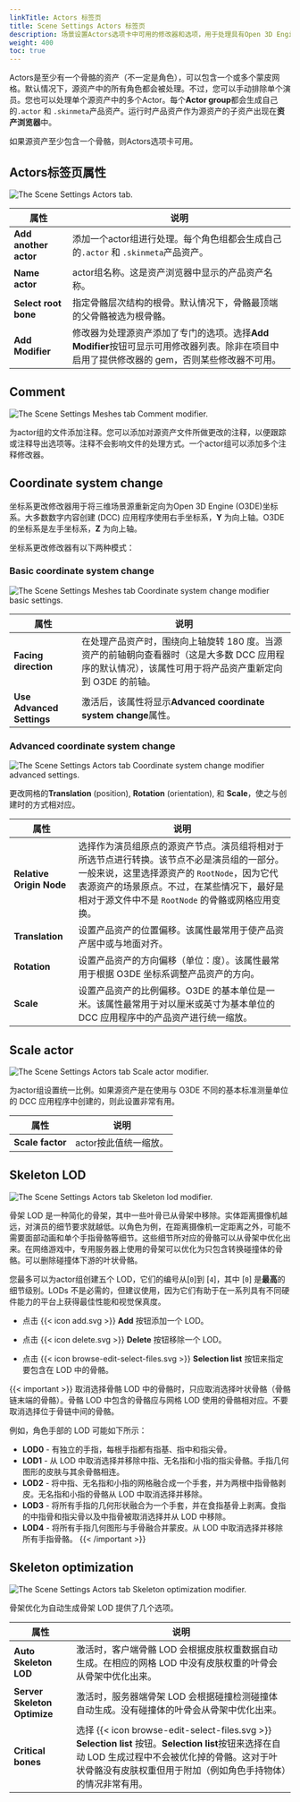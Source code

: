 ```yaml
---
linkTitle: Actors 标签页
title: Scene Settings Actors 标签页
description: 场景设置Actors选项卡中可用的修改器和选项，用于处理具有Open 3D Engine (O3DE)骨架和皮肤数据的源资产。
weight: 400
toc: true
---
```


Actors是至少有一个骨骼的资产（不一定是角色），可以包含一个或多个蒙皮网格。默认情况下，源资产中的所有角色都会被处理。不过，您可以手动排除单个演员。您也可以处理单个源资产中的多个Actor。每个**Actor group**都会生成自己的`.actor` 和 `.skinmeta`产品资产。运行时产品资产作为源资产的子资产出现在**资产浏览器**中。

如果源资产至少包含一个骨骼，则Actors选项卡可用。

## Actors标签页属性

![The Scene Settings Actors tab.](/images/user-guide/assets/scene-settings/actors-tab.png)

| 属性 | 说明 |
| - | - |
| **Add another actor** | 添加一个actor组进行处理。每个角色组都会生成自己的`.actor` 和 `.skinmeta`产品资产。 |
| **Name actor** | actor组名称。这是资产浏览器中显示的产品资产名称。 |
| **Select root bone** | 指定骨骼层次结构的根骨。默认情况下，骨骼最顶端的父骨骼被选为根骨骼。 |
| **Add Modifier** | 修改器为处理源资产添加了专门的选项。选择**Add Modifier**按钮可显示可用修改器列表。除非在项目中启用了提供修改器的 gem，否则某些修改器不可用。 |

## Comment

![The Scene Settings Meshes tab Comment modifier.](/images/user-guide/assets/scene-settings/comment-modifier.png)

为actor组的文件添加注释。您可以添加对源资产文件所做更改的注释，以便跟踪或注释导出选项等。注释不会影响文件的处理方式。一个actor组可以添加多个注释修改器。

## Coordinate system change

坐标系更改修改器用于将三维场景源重新定向为Open 3D Engine (O3DE)坐标系。大多数数字内容创建 (DCC) 应用程序使用右手坐标系，**Y** 为向上轴。O3DE 的坐标系是左手坐标系，**Z** 为向上轴。

坐标系更改修改器有以下两种模式：

### Basic coordinate system change

![The Scene Settings Meshes tab Coordinate system change modifier basic settings.](/images/user-guide/assets/scene-settings/coordinate-system-change-modifier-1.png)

| 属性 | 说明 |
| - | - |
| **Facing direction** | 在处理产品资产时，围绕向上轴旋转 180 度。当源资产的前轴朝向查看器时（这是大多数 DCC 应用程序的默认情况），该属性可用于将产品资产重新定向到 O3DE 的前轴。 |
| **Use Advanced Settings** | 激活后，该属性将显示**Advanced coordinate system change**属性。 |

### Advanced coordinate system change

![The Scene Settings Actors tab Coordinate system change modifier advanced settings.](/images/user-guide/assets/scene-settings/coordinate-system-change-modifier-2.png)

更改网格的**Translation** (position), **Rotation** (orientation), 和 **Scale**，使之与创建时的方式相对应。

| 属性 | 说明 |
| - | - |
| **Relative Origin Node** | 选择作为演员组原点的源资产节点。演员组将相对于所选节点进行转换。该节点不必是演员组的一部分。一般来说，这里选择源资产的 `RootNode`，因为它代表源资产的场景原点。不过，在某些情况下，最好是相对于源文件中不是 `RootNode` 的骨骼或网格应用变换。 |
| **Translation** | 设置产品资产的位置偏移。该属性最常用于使产品资产居中或与地面对齐。  |
| **Rotation** | 设置产品资产的方向偏移（单位：度）。该属性最常用于根据 O3DE 坐标系调整产品资产的方向。|
| **Scale** | 设置产品资产的比例偏移。O3DE 的基本单位是一米。该属性最常用于对以厘米或英寸为基本单位的 DCC 应用程序中的产品资产进行统一缩放。 |

## Scale actor

![The Scene Settings Actors tab Scale actor modifier.](/images/user-guide/assets/scene-settings/scale-actor-modifier.png)

为actor组设置统一比例。如果源资产是在使用与 O3DE 不同的基本标准测量单位的 DCC 应用程序中创建的，则此设置非常有用。

| 属性 | 说明 |
| - | - |
| **Scale factor** | actor按此值统一缩放。 |

## Skeleton LOD

![The Scene Settings Actors tab Skeleton lod modifier.](/images/user-guide/assets/scene-settings/skeleton-lod-modifier.png)

骨架 LOD 是一种简化的骨架，其中一些叶骨已从骨架中移除。实体距离摄像机越远，对演员的细节要求就越低。以角色为例，在距离摄像机一定距离之外，可能不需要面部动画和单个手指骨骼等细节。这些细节所对应的骨骼可以从骨架中优化出来。在网络游戏中，专用服务器上使用的骨架可以优化为只包含转换碰撞体的骨骼。可以删除碰撞体下游的叶状骨骼。

您最多可以为actor组创建五个 LOD，它们的编号从\[`0`\]到 \[`4`\]，其中  \[`0`\] 是**最高**的细节级别。LODs 不是必需的，但建议使用，因为它们有助于在一系列具有不同硬件能力的平台上获得最佳性能和视觉保真度。

* 点击 {{< icon add.svg >}} **Add** 按钮添加一个 LOD。

* 点击 {{< icon delete.svg >}} **Delete** 按钮移除一个 LOD。

* 点击 {{< icon browse-edit-select-files.svg >}} **Selection list** 按钮来指定要包含在 LOD 中的骨骼。

{{< important >}}
取消选择骨骼 LOD 中的骨骼时，只应取消选择叶状骨骼（骨骼链末端的骨骼）。骨骼 LOD 中包含的骨骼应与网格 LOD 使用的骨骼相对应。不要取消选择位于骨链中间的骨骼。

例如，角色手部的 LOD 可能如下所示：

 * **LOD0** - 有独立的手指，每根手指都有指基、指中和指尖骨。
 * **LOD1** - 从 LOD 中取消选择并移除中指、无名指和小指的指尖骨骼。手指几何图形的皮肤与其余骨骼相连。
 * **LOD2** - 将中指、无名指和小指的网格融合成一个手套，并为两根中指骨骼剥皮。无名指和小指的骨骼从 LOD 中取消选择并移除。
 * **LOD3** - 将所有手指的几何形状融合为一个手套，并在食指基骨上剥离。食指的中指骨和指尖骨以及中指骨被取消选择并从 LOD 中移除。
 * **LOD4** - 将所有手指几何图形与手骨融合并蒙皮。从 LOD 中取消选择并移除所有手指骨骼。
{{< /important >}}

## Skeleton optimization

![The Scene Settings Actors tab Skeleton optimization modifier.](/images/user-guide/assets/scene-settings/skeleton-optimization-modifier.png)

骨架优化为自动生成骨架 LOD 提供了几个选项。

| 属性 | 说明 |
| - | - |
| **Auto Skeleton LOD** | 激活时，客户端骨骼 LOD 会根据皮肤权重数据自动生成。在相应的网格 LOD 中没有皮肤权重的叶骨会从骨架中优化出来。 |
| **Server Skeleton Optimize** | 激活时，服务器端骨架 LOD 会根据碰撞检测碰撞体自动生成。没有碰撞体的叶骨会从骨架中优化出来。 |
| **Critical bones** | 选择 {{< icon browse-edit-select-files.svg >}} **Selection list** 按钮。**Selection list**按钮来选择在自动 LOD 生成过程中不会被优化掉的骨骼。这对于叶状骨骼没有皮肤权重但用于附加（例如角色手持物体）的情况非常有用。 |
